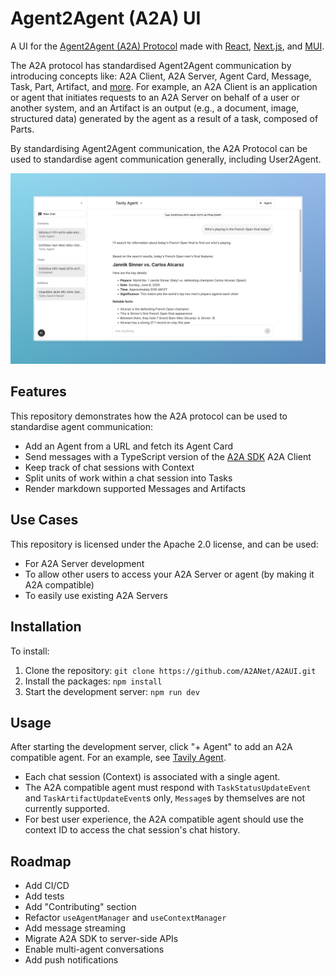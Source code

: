 # Agent2Agent (A2A) UI

A UI for the [Agent2Agent (A2A) Protocol](https://google-a2a.github.io/A2A/) made with [React](https://react.dev/), [Next.js](https://nextjs.org/), and [MUI](https://mui.com/).

The A2A protocol has standardised Agent2Agent communication by introducing concepts like: A2A Client, A2A Server, Agent Card, Message, Task, Part, Artifact, and [more](https://google-a2a.github.io/A2A/specification/#2-core-concepts-summary).
For example, an A2A Client is an application or agent that initiates requests to an A2A Server on behalf of a user or another system, and an Artifact is an output (e.g., a document, image, structured data) generated by the agent as a result of a task, composed of Parts.

By standardising Agent2Agent communication, the A2A Protocol can be used to standardise agent communication generally, including User2Agent.

![A2A UI Screenshot](/images/A2A%20UI%20Screenshot.jpeg)

## Features

This repository demonstrates how the A2A protocol can be used to standardise agent communication:

- Add an Agent from a URL and fetch its Agent Card
- Send messages with a TypeScript version of the [A2A SDK](https://github.com/google-a2a/a2a-python) A2A Client
- Keep track of chat sessions with Context
- Split units of work within a chat session into Tasks
- Render markdown supported Messages and Artifacts

## Use Cases

This repository is licensed under the Apache 2.0 license, and can be used:

- For A2A Server development
- To allow other users to access your A2A Server or agent (by making it A2A compatible)
- To easily use existing A2A Servers

## Installation

To install:

1. Clone the repository: `git clone https://github.com/A2ANet/A2AUI.git`
2. Install the packages: `npm install`
3. Start the development server: `npm run dev`

## Usage

After starting the development server, click "+ Agent" to add an A2A compatible agent.
For an example, see [Tavily Agent](https://github.com/A2ANet/TavilyAgent).

- Each chat session (Context) is associated with a single agent.
- The A2A compatible agent must respond with `TaskStatusUpdateEvent` and `TaskArtifactUpdateEvent`s only, `Message`s by themselves are not currently supported.
- For best user experience, the A2A compatible agent should use the context ID to access the chat session's chat history.

## Roadmap

- Add CI/CD
- Add tests
- Add "Contributing" section
- Refactor `useAgentManager` and `useContextManager`
- Add message streaming
- Migrate A2A SDK to server-side APIs
- Enable multi-agent conversations
- Add push notifications
